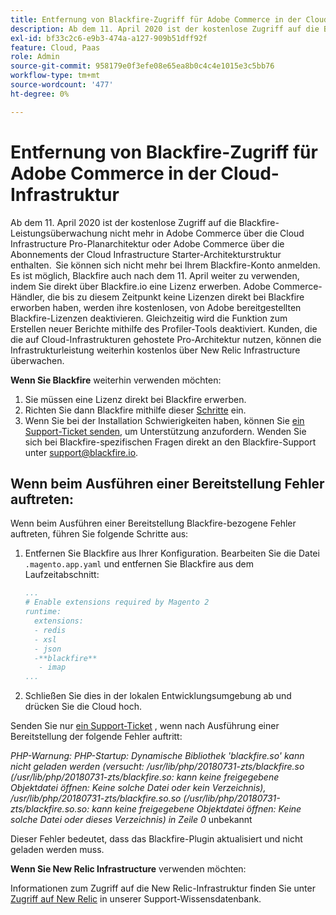 ```yaml
---
title: Entfernung von Blackfire-Zugriff für Adobe Commerce in der Cloud-Infrastruktur
description: Ab dem 11. April 2020 ist der kostenlose Zugriff auf die Blackfire-Leistungsüberwachung nicht mehr in Adobe Commerce über die Cloud Infrastructure Pro-Planarchitektur oder Adobe Commerce über die Abonnements der Cloud Infrastructure Starter-Architekturstruktur enthalten.  Sie können sich nicht mehr bei Ihrem Blackfire-Konto anmelden. Es ist möglich, Blackfire auch nach dem 11. April weiter zu verwenden, indem Sie direkt über Blackfire.io eine Lizenz erwerben. Adobe Commerce-Händler, die bis zu diesem Zeitpunkt keine Lizenzen direkt bei Blackfire erworben haben, werden ihre kostenlosen, von Adobe bereitgestellten Blackfire-Lizenzen deaktivieren. Gleichzeitig wird die Funktion zum Erstellen neuer Berichte mithilfe des Profiler-Tools deaktiviert. Kunden, die die auf Cloud-Infrastrukturen gehostete Pro-Architektur nutzen, können die Infrastrukturleistung weiterhin kostenlos über New Relic Infrastructure überwachen.
exl-id: bf33c2c6-e9b3-474a-a127-909b51dff92f
feature: Cloud, Paas
role: Admin
source-git-commit: 958179e0f3efe08e65ea8b0c4c4e1015e3c5bb76
workflow-type: tm+mt
source-wordcount: '477'
ht-degree: 0%

---
```


# Entfernung von Blackfire-Zugriff für Adobe Commerce in der Cloud-Infrastruktur

Ab dem 11. April 2020 ist der kostenlose Zugriff auf die Blackfire-Leistungsüberwachung nicht mehr in Adobe Commerce über die Cloud Infrastructure Pro-Planarchitektur oder Adobe Commerce über die Abonnements der Cloud Infrastructure Starter-Architekturstruktur enthalten.  Sie können sich nicht mehr bei Ihrem Blackfire-Konto anmelden. Es ist möglich, Blackfire auch nach dem 11. April weiter zu verwenden, indem Sie direkt über Blackfire.io eine Lizenz erwerben. Adobe Commerce-Händler, die bis zu diesem Zeitpunkt keine Lizenzen direkt bei Blackfire erworben haben, werden ihre kostenlosen, von Adobe bereitgestellten Blackfire-Lizenzen deaktivieren. Gleichzeitig wird die Funktion zum Erstellen neuer Berichte mithilfe des Profiler-Tools deaktiviert. Kunden, die die auf Cloud-Infrastrukturen gehostete Pro-Architektur nutzen, können die Infrastrukturleistung weiterhin kostenlos über New Relic Infrastructure überwachen.

**Wenn Sie Blackfire** weiterhin verwenden möchten:

1. Sie müssen eine Lizenz direkt bei Blackfire erwerben.
1. Richten Sie dann Blackfire mithilfe dieser [Schritte](https://blackfire.io/docs/integrations/paas/magentocloud) ein.
1. Wenn Sie bei der Installation Schwierigkeiten haben, können Sie [ein Support-Ticket senden](/help/help-center-guide/help-center/magento-help-center-user-guide.md#submit-ticket), um Unterstützung anzufordern. Wenden Sie sich bei Blackfire-spezifischen Fragen direkt an den Blackfire-Support unter [support@blackfire.io](mailto:support@blackfire.io).

## Wenn beim Ausführen einer Bereitstellung Fehler auftreten:

Wenn beim Ausführen einer Bereitstellung Blackfire-bezogene Fehler auftreten, führen Sie folgende Schritte aus:

1. Entfernen Sie Blackfire aus Ihrer Konfiguration. Bearbeiten Sie die Datei `.magento.app.yaml` und entfernen Sie Blackfire aus dem Laufzeitabschnitt:

   ```YAML
   ...
   # Enable extensions required by Magento 2
   runtime:
     extensions:
     - redis
     - xsl
     - json
     -**blackfire**
      - imap
   ...
   ```

1. Schließen Sie dies in der lokalen Entwicklungsumgebung ab und drücken Sie die Cloud hoch.

Senden Sie nur [ein Support-Ticket](/help/help-center-guide/help-center/magento-help-center-user-guide.md#submit-ticket) , wenn nach Ausführung einer Bereitstellung der folgende Fehler auftritt:

*PHP-Warnung: PHP-Startup: Dynamische Bibliothek &#39;blackfire.so&#39; kann nicht geladen werden (versucht: /usr/lib/php/20180731-zts/blackfire.so (/usr/lib/php/20180731-zts/blackfire.so: kann keine freigegebene Objektdatei öffnen: Keine solche Datei oder kein Verzeichnis), /usr/lib/php/20180731-zts/blackfire.so.so (/usr/lib/php/20180731-zts/blackfire.so.so: kann keine freigegebene Objektdatei öffnen: Keine solche Datei oder dieses Verzeichnis) in Zeile 0* unbekannt

Dieser Fehler bedeutet, dass das Blackfire-Plugin aktualisiert und nicht geladen werden muss.

**Wenn Sie New Relic Infrastructure** verwenden möchten:

Informationen zum Zugriff auf die New Relic-Infrastruktur finden Sie unter [Zugriff auf New Relic](https://experienceleague.adobe.com/docs/commerce-knowledge-base/kb/faq/access-new-relic-services.html) in unserer Support-Wissensdatenbank.
